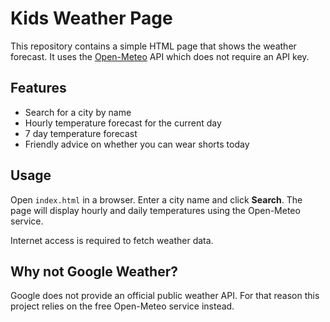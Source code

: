 # Kids Weather Page

This repository contains a simple HTML page that shows the weather forecast. It uses the [Open-Meteo](https://open-meteo.com/) API which does not require an API key.

## Features

- Search for a city by name
- Hourly temperature forecast for the current day
- 7 day temperature forecast
- Friendly advice on whether you can wear shorts today

## Usage

Open `index.html` in a browser. Enter a city name and click **Search**. The page will display hourly and daily temperatures using the Open-Meteo service.

Internet access is required to fetch weather data.

## Why not Google Weather?

Google does not provide an official public weather API. For that reason this project relies on the free Open-Meteo service instead.
